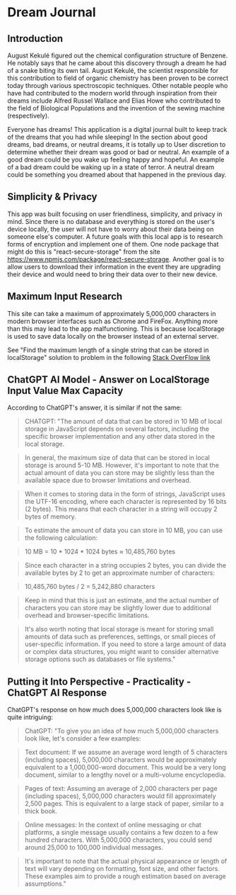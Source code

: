 # Dream Journal #

## Introduction ##

August Kekulé figured out the chemical configuration structure of Benzene. He notably says that he came about this discovery through a dream he had of a snake biting its own tail. August Kekulé, the scientist responsible for this contribution to field of organic chemistry has been proven to be correct today through various spectroscopic techniques. Other notable people who have had contributed to the modern world through inspiration from their dreams include Alfred Russel Wallace and Elias Howe who contributed to the field of Biological Populations and the invention of the sewing machine (respectively).

<!-- Thank you James Lee for informing the developer about the invention of the sewing machine through a dream -->

Everyone has dreams! This application is a digital journal built to keep track of the dreams that you had while sleeping! In the section about good dreams, bad dreams, or neutral dreams, it is totally up to User discretion to determine whether their dream was good or bad or neutral. An example of a good dream could be you wake up feeling happy and hopeful. An example of a bad dream could be waking up in a state of terror. A neutral dream could be something you dreamed about that happened in the previous day.

## Simplicity & Privacy ##

This app was built focusing on user friendliness, simplicity, and privacy in mind. Since there is no database and everything is stored on the user's device locally, the user will not have to worry about their data being on someone else's computer. A future goals with this local app is to research forms of encryption and implement one of them. One node package that might do this is "react-secure-storage" from the site https://www.npmjs.com/package/react-secure-storage. Another goal is to allow users to download their information in the event they are upgrading their device and would need to bring their data over to their new device.
<!-- 
## User Story ##


*Here I will talk about how users can use the application.*

As a User, when I open the application, I see a home page with related information on the application's purpose. 

As a User, I can also see and hear a neat little sound bit created by the developer thought to remind the user of the categorizing of dreams in this application. The main three tones of the music is low, medium, then high, thus trying to resemble the categorization of a bad dream, a neutral dream, and a good dream. These three categorizations of dreams in this application has been inspired by the developer's cultural background.

As a User, I see different navigation links at the top of the page. Upon clicking "All Dreams", I am taken to all the dreams logged, which appears blanks before any input of dreams from the "New Form" page, found by clicking the "New Form" link at the top of the page. -->

## Maximum Input Research ##

This site can take a maximum of approximately 5,000,000 characters in modern browser interfaces such as Chrome and FireFox. Anything more than this may lead to the app malfunctioning. This is because localStorage is used to save data locally on the browser instead of an external server. 

See "Find the maximum length of a single string that can be stored in localStorage" solution to problem in the following  [Stack OverFlow link](https://stackoverflow.com/questions/2989284/what-is-the-max-size-of-localstorage-values)

## ChatGPT AI Model - Answer on LocalStorage Input Value Max Capacity ##

According to ChatGPT's answer, it is similar if not the same:

> CHATGPT: "The amount of data that can be stored in 10 MB of local storage in JavaScript depends on several factors, including the specific browser implementation and any other data stored in the local storage.

> In general, the maximum size of data that can be stored in local storage is around 5-10 MB. However, it's important to note that the actual amount of data you can store may be slightly less than the available space due to browser limitations and overhead.

> When it comes to storing data in the form of strings, JavaScript uses the UTF-16 encoding, where each character is represented by 16 bits (2 bytes). This means that each character in a string will occupy 2 bytes of memory.

> To estimate the amount of data you can store in 10 MB, you can use the following calculation:

> 10 MB = 10 * 1024 * 1024 bytes ≈ 10,485,760 bytes

> Since each character in a string occupies 2 bytes, you can divide the available bytes by 2 to get an approximate number of characters:

> 10,485,760 bytes / 2 = 5,242,880 characters

> Keep in mind that this is just an estimate, and the actual number of characters you can store may be slightly lower due to additional overhead and browser-specific limitations.

> It's also worth noting that local storage is meant for storing small amounts of data such as preferences, settings, or small pieces of user-specific information. If you need to store a large amount of data or complex data structures, you might want to consider alternative storage options such as databases or file systems."

## Putting it Into Perspective - Practicality - ChatGPT AI Response ##

ChatGPT's response on how much does 5,000,000 characters look like is quite intriguing:

> ChatGPT: "To give you an idea of how much 5,000,000 characters look like, let's consider a few examples:

> Text document: If we assume an average word length of 5 characters (including spaces), 5,000,000 characters would be approximately equivalent to a 1,000,000-word document. This would be a very long document, similar to a lengthy novel or a multi-volume encyclopedia.

> Pages of text: Assuming an average of 2,000 characters per page (including spaces), 5,000,000 characters would fill approximately 2,500 pages. This is equivalent to a large stack of paper, similar to a thick book.

> Online messages: In the context of online messaging or chat platforms, a single message usually contains a few dozen to a few hundred characters. With 5,000,000 characters, you could send around 25,000 to 100,000 individual messages.

> It's important to note that the actual physical appearance or length of text will vary depending on formatting, font size, and other factors. These examples aim to provide a rough estimation based on average assumptions."